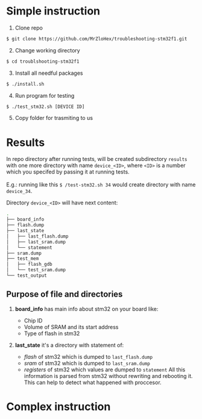 # Simple instruction

1. Clone repo
```sh
$ git clone https://github.com/MrZloHex/troubleshooting-stm32f1.git
```

2. Change working directory
```sh
$ cd troublshooting-stm32f1
```

3. Install all needful packages
```sh
$ ./install.sh
```

4. Run program for testing
```sh
$ ./test_stm32.sh [DEVICE ID]
```

5. Copy folder for trasmiting to us

# Results

In repo directory after running tests, will be created subdirectory `results` with one more directory with name `device_<ID>`, where `<ID>` is a number which you specifed by passing it at running tests.</br></br>
E.g.: running like this
`
$ /test-stm32.sh 34
`
would create directory with name `device_34`.
</br>


Directory `device_<ID>` will have next content:
```bash
.
├── board_info
├── flash.dump
├── last_state
│   ├── last_flash.dump
│   ├── last_sram.dump
│   └── statement
├── sram.dump
├── test_mem
│   ├── flash_gdb
│   └── test_sram.dump
└── test_output
```

## Purpose of file and directories

1. __board_info__ has main info about stm32 on your board like:
   - Chip ID
   - Volume of SRAM and its start address
   - Type of flash in stm32

2. __last_state__ it's a directory with statement of:
   - _flash_ of stm32 which is dumped to `last_flash.dump`
   - _sram_ of stm32 which is dumped to `last_sram.dump`
   - _registers_ of stm32 which values are dumped to `statement`
All this information is parsed from stm32 without rewriting and rebooting it. This can help to detect what happened with proccesor.





# Complex instruction
